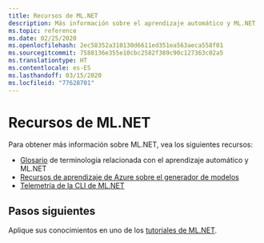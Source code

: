 ```yaml
---
title: Recursos de ML.NET
description: Más información sobre el aprendizaje automático y ML.NET
ms.topic: reference
ms.date: 02/25/2020
ms.openlocfilehash: 2ec58352a310130d6611ed351ea563aeca558f01
ms.sourcegitcommit: 7588136e355e10cbc2582f389c90c127363c02a5
ms.translationtype: HT
ms.contentlocale: es-ES
ms.lasthandoff: 03/15/2020
ms.locfileid: "77628701"
---
```

# <a name="mlnet-resources"></a>Recursos de ML.NET

Para obtener más información sobre ML.NET, vea los siguientes recursos:

- [Glosario](glossary.md) de terminología relacionada con el aprendizaje automático y ML.NET
- [Recursos de aprendizaje de Azure sobre el generador de modelos](azure-training-concepts-model-builder.md)
- [Telemetría de la CLI de ML.NET](ml-net-cli-telemetry.md)

## <a name="next-steps"></a>Pasos siguientes

Aplique sus conocimientos en uno de los [tutoriales de ML.NET](../tutorials/index.md).
